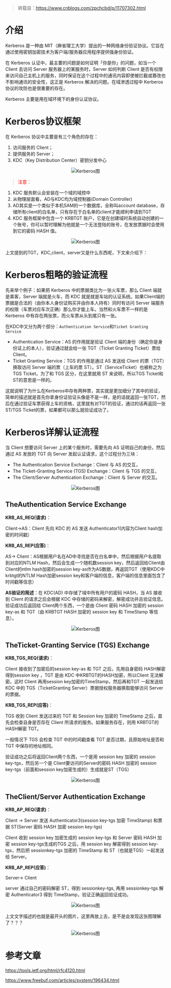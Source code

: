 > 转载自：<https://www.cnblogs.com/zpchcbd/p/11707302.html>

# 介绍
Kerberos 是一种由 MIT（麻省理工大学）提出的一种网络身份验证协议。它旨在通过使用密钥加密技术为客户端/服务器应用程序提供强身份验证。

在 Kerberos 认证中，最主要的问题是如何证明「你是你」的问题，如当一个 Client 去访问 Server 服务器上的某服务时，Server 如何判断 Client 是否有权限来访问自己主机上的服务，同时保证在这个过程中的通讯内容即使被拦截或篡改也不影响通讯的安全性，这正是 Kerberos 解决的问题。在域渗透过程中 Kerberos 协议的攻防也是很重要的存在。

Kerberos 主要是用在域环境下的身份认证协议。

# Kerberos协议框架
在 Kerberos 协议中主要是有三个角色的存在：

1. 访问服务的 Client；
2. 提供服务的 Server；
3. KDC（Key Distribution Center）密钥分发中心

<div align=center>

![Kerberos图](./imgs/50.jpg "Kerberos示意图")
<div align=left>

> <font color=red>注意</font>：

1. KDC 服务默认会安装在一个域的域控中
2. 从物理层面看，AD与KDC均为域控制器(Domain Controller)
3. AD其实是一个类似于本机SAM的一个数据库，全称叫account database，存储所有client的白名单，只有存在于白名单的client才能顺利申请到TGT
4. KDC 服务框架中包含一个 KRBTGT 账户，它是在创建域时系统自动创建的一个账号，你可以暂时理解为他就是一个无法登陆的账号，在发放票据时会使用到它的密码 HASH 值。

<div align=center>

![Kerberos图](./imgs/51.jpg "Kerberos示意图")
<div align=left>

上文提到的TGT，KDC,client，server又是什么东西呢，下文来介绍下：

# Kerberos粗略的验证流程
先来举个例子：如果把 Kerberos 中的票据类比为一张火车票，那么 Client 端就是乘客，Server 端就是火车，而 KDC 就是就是车站的认证系统。如果Client端的票据是合法的（由你本人身份证购买并由你本人持有）同时有访问 Server 端服务的权限（车票对应车次正确）那么你才能上车。当然和火车票不一样的是 Kerberos 中有存在两张票，而火车票从头到尾只有一张。

在KDC中又分为两个部分：`Authentication Service`和`Ticket Granting Service`

- Authentication Service：AS 的作用就是验证 Client 端的身份（确定你是身份证上的本人），验证通过就会给一张 TGT（Ticket Granting Ticket）票给 Client。
- Ticket Granting Service：TGS 的作用是通过 AS 发送给 Client 的票（TGT）换取访问 Server 端的票（上车的票 ST）。ST（ServiceTicket）也被称之为 TGS Ticket，为了和 TGS 区分，在这里就用 ST 来说明，所以TGS Ticket和ST的意思是一样的。

这就说明了为什么在Kerberos中存有两种票，其实就是更加细分了其中的验证，简单的描述就是首先你拿身份证验证头像是不是一样，是的话就返回一张TGT，然后在通过验证车票获得上车的资格，这里就有对TGT的验证，通过的话再返回一张ST/TGS Ticket的票，如果都可以那么就验证成功了。

# Kerberos详解认证流程
当 Client 想要访问 Server 上的某个服务时，需要先向 AS 证明自己的身份，然后通过 AS 发放的 TGT 向 Server 发起认证请求，这个过程分为三块：

- The Authentication Service Exchange：Client 与 AS 的交互，
- The Ticket-Granting Service (TGS) Exchange：Client 与 TGS 的交互，
- The Client/Server Authentication Exchange：Client 与 Server 的交互。

<div align=center>

![Kerberos图](./imgs/52.jpg "Kerberos示意图")
<div align=left>

## TheAuthentication Service Exchange

**KRB_AS_REQ(请求)**：

Client->AS：Client 先向 KDC 的 AS 发送 Authenticator1(内容为Client hash加密的时间戳）

**KRB_AS_REP(应答)**：

AS-> Client：AS根据用户名在AD中寻找是否在白名单中，然后根据用户名提取到对应的NTLM Hash，然后会生成一个随机数session key，然后返回给Client由Client的ntlm hash加密的session key-as作为AS数据，再返回TGT（使用KDC中krbtgt的NTLM Hash加密session key和客户端的信息，客户端的信息里面包含了时间戳等信息）

**AS验证的简述**：在 KDC(AD) 中存储了域中所有用户的密码 HASH，当 AS 接收到 Client 的请求之后会根据 KDC 中存储的密码来解密，解密成功并且验证信息。
验证成功后返回给 Client两个东西，一个是由 Client 密码 HASH 加密的 session key-as 和 TGT（由 KRBTGT HASH 加密的 session key 和 TimeStamp 等信息）。

<div align=center>

![Kerberos图](./imgs/53.jpg "Kerberos示意图")
<div align=left>

## TheTicket-Granting Service (TGS) Exchange

**KRB_TGS_REQ(请求)**：

Client 接收到了加密后的session key-as 和 TGT 之后，先用自身密码 HASH解密得到session key ，TGT 是由 KDC 中KRBTGT的HASH加密，所以Client 无法解密。这时 Client 再用session key加密的TimeStamp，然后再和TGT 一起发送给 KDC 中的 TGS（TicketGranting Server）票据授权服务器换取能够访问 Server 的票据。

**KRB_TGS_REP(应答)**：

TGS 收到 Client 发送过来的 TGT 和 Session key 加密的 TimeStamp 之后，首先会检查自身是否存在 Client 所请求的服务。如果服务存在，则用 KRBTGT的HASH解密 TGT。

一般情况下 TGS 会检查 TGT 中的时间戳查看 TGT 是否过期，且原始地址是否和 TGT 中保存的地址相同。

验证成功之后将返回Client两个东西，一个是用 session key 加密的 session key-tgs，然后另一个是 Client要访问的Server的密码 HASH 加密的 session key-tgs（前面和session key加密生成的）生成就是ST（TGS）

<div align=center>

![Kerberos图](./imgs/54.jpg "Kerberos示意图")
<div align=left>

## TheClient/Server Authentication Exchange

**KRB_AP_REQ(请求)**：

Client -> Server 发送 Authenticator3(session key-tgs 加密 TimeStamp) 和票据 ST(Server 密码 HASH 加密 session key-tgs)

Client 收到 session key 加密生成的 session key-tgs 和 Server 密码 HASH 加密 session key-tgs生成的TGS 之后，用 session key 解密得到 session key-tgs，然后把 sessionkey-tgs 加密的 TimeStamp 和 ST（也就是TGS）一起发送给 Server。

**KRB_AP_REP(应答)**：

Server-> Client

server 通过自己的密码解密 ST，得到 sessionkey-tgs, 再用 sessionkey-tgs 解密 Authenticator3 得到 TimeStamp，验证正确返回验证成功。

<div align=center>

![Kerberos图](./imgs/55.jpg "Kerberos示意图")
<div align=left>

上文文字描述的也就是最开头的图片，这里再放上去，是不是会发现这张图理解了？？？

<div align=center>

![Kerberos图](./imgs/50.jpg "Kerberos示意图")
<div align=left>

# 参考文章
<https://tools.ietf.org/html/rfc4120.html>

<https://www.freebuf.com/articles/system/196434.html>